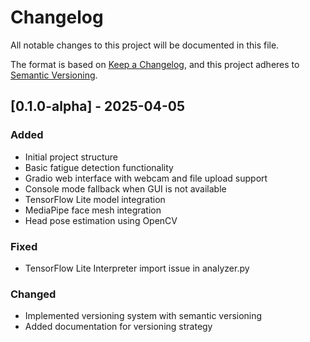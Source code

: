# Changelog

All notable changes to this project will be documented in this file.

The format is based on [Keep a Changelog](https://keepachangelog.com/en/1.0.0/),
and this project adheres to [Semantic Versioning](https://semver.org/spec/v2.0.0.html).

## [0.1.0-alpha] - 2025-04-05

### Added
- Initial project structure
- Basic fatigue detection functionality
- Gradio web interface with webcam and file upload support
- Console mode fallback when GUI is not available
- TensorFlow Lite model integration
- MediaPipe face mesh integration
- Head pose estimation using OpenCV

### Fixed
- TensorFlow Lite Interpreter import issue in analyzer.py

### Changed
- Implemented versioning system with semantic versioning
- Added documentation for versioning strategy